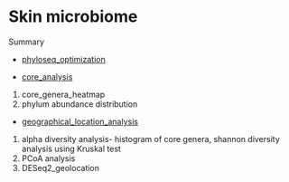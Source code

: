 # Skin microbiome



Summary
* [phyloseq_optimization](phyloseq_optimization.md) 


* [core_analysis](core_analysis.md)
1. core_genera_heatmap
2. phylum abundance distribution


* [geographical_location_analysis](geographical_location_analysis.md)

1. alpha diversity analysis- histogram of core genera, shannon diversity analysis using Kruskal test
2. PCoA analysis
3. DESeq2_geolocation
            

